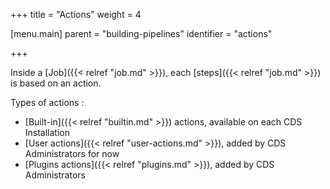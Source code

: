 +++
title = "Actions"
weight = 4

[menu.main]
parent = "building-pipelines"
identifier = "actions"

+++


Inside a [Job]({{< relref "job.md" >}}), each [steps]({{< relref "job.md" >}}) is based on an action.

Types of actions :

* [Built-in]({{< relref "builtin.md" >}}) actions, available on each CDS Installation
* [User actions]({{< relref "user-actions.md" >}}), added by CDS Administrators for now
* [Plugins actions]({{< relref "plugins.md" >}}), added by CDS Administrators
